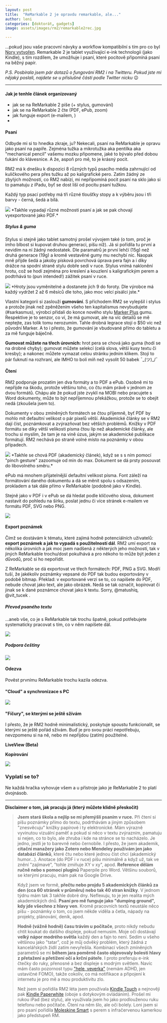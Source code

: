 ```yaml
---
layout: post
title:  "ReMarkable 2 je opravdu remarkable, ale..."
author: leni
categories: [doktorát, gadgets]
image: assets/images/rm2/remarkable2rec.jpg

---
```


...pokud jsou vaše pracovní návyky a workflow kompatibilní s tím pro co byl <a href="https://remarkable.com/">Nory vytvořen</a>. Remarkable 2 je tablet využívající e-ink technologii (jako Kindle), s tím rozdílem, že umožňuje i psaní, které pocitově připomíná psaní na běžný papír. 

*P.S. Posbírala jsem pár dotazů o fungování RM2 i na Twitteru. Pokud jste mi nějaký poslali, najdete se u příslušné části podle Twitter nicku* 😉

---

#### Jak je tenhle článek organizovaný
+ jak se na ReMarkable 2 píše (+ stylus, gumování)
+ jak se na ReMarkable 2 čte (PDF, ePub, zoom)
+ jak funguje export (e-mailem, )
+ 

#### Psaní
Odbyde mi si to hnedka zkraje, ju? Nekecali, psaní na ReMarkable je opravu jako psaní na papíře. Zejména tužka a mikrotužka aka pentilka aka "mechanical pencil" vašemu mozku připomene, jaké to bývalo před dobou ťukání do klávesnice. A že, aspoň pro mě, to je krásný pocit. 

RM2 má k dnešku k dispozici 8 různých typů psacího média zahrnující od kuličkového pera přes tužku až po kaligrafické pero. Zatím žádný ze zbylých možností, co RM2 nabízí, mi nepřipomíná pocit psaní na sklo jako si to pamatuju z iPadu, byť se dost liší od pocitu psaní tužkou.

Každý typ psací potřeby má tři různé tloušťky stopy a k výběru jsou i tři barvy - černá, šedá a bílá.

<img src="/assets/images/rm2/typeface.jpg">
*Takhle vypadají různé možnosti psaní a jak se pak chovají vyexportované jako PDF.*

##### Stylus & guma
Stylus si stejně jako tablet samotný prošel vývojem také (o tom, proč je imho blbost si kupovat druhou generaci, píšu níž). Já si pořídila tu první a nevidím na ní žádný nedostatek. Dle paramatrů je první lehčí (15g) než druhá generace (19g) a kromě vestavěné gumy mu nechybí nic. Naopak mně přijde šedá a jakoby písková povrchová úprava pera fajn a i díky drážce na spodní straně stylu dobře sedí v ruce. Stylus vnímá naklonění hrotu, což se hodí zejména pro kreslení a kouzlení s kaligrafickým perem a podtrhává to (pun intended!) zážitek psaní v ruce.

<img src="/assets/images/rm2/points.jpg">
*Hroty jsou vyměnitelné a dostanete jich 9 do foroty. Dle výrobce má každý vydržet 2 až 6 měsíců dle toho, jako moc velcí pisálci jste.* 

Vlastní kategorii si zaslouží **gumování**. S příchodem RM2 se vylepšil i stylus a protože jinak než zpěněžením všeho ten kapitalismus nevybudujete (#sarkasmus), výrobci přidali do konce nového stylu <a href="https://remarkable.com/store/configure?step=marker">Marker Plus</a> gumu. Respektive je to senzor, co ví, že má gumovat, ale na víc detailů se mě neptejte, zas tolik tomu nerozumím. Tahle drobná legrace stojí o $50 víc než původní Marker. A to i přesto, že gumování je vbudované přímo do tabletu a za mě funguje báječně.

**Gumovat můžete na třech úrovních:** hrot pera se chová jako guma (hodí se na drobné chyby); gumovat můžete selekcí (celá slova, větší kusy textu či kresby); a nakonec můžete vymazat celou stránku jedním klikem. Stojí to pár ťuknutí na rozhraní, ale IMHO to bolí míň než vysolit 50 babek ¯\_(ツ)_/¯

#### Čtení
RM2 podporuje prozatím jen dva formáty a to PDF a ePub. Osobně mi to nepřijde na škodu, protože většinu toho, co čtu mám právě v jednom ze dvou formátů. Chápu ale že pokud jste zvyklí na MOBI nebo pracujete s Word dokumenty, může to být nepříjemnou překážkou, protože se to obejít nedá (zkoušela jsem to).

Dokumenty v obou zmíněných formátech se čtou příjemně, byť PDF by mohlo mít defaultní velikost o pár pixelů větší. Akademické články se v RM2 dají číst, poznámkovat a zvýrazňovat bez větších problémů. Knížky v PDF formátu se díky větší velikosti písma čtou líp než akademické články, ale trochu si myslím, že tam je na vině úzus, jakým se akademické publikace formátují. RM2 nechává po straně volné místo na poznámky v obou případech.

<img src="/assets/images/rm2/pdfvelikost.jpeg">
*Takhle se chová PDF (akademický článek), když se s s ním pomocí "pinch gesture" zazoomuje od min do max. Dokument se dá prsty posouvat do libovolného směru.*

ePub má mnohem přijatelnější defaultní velikost písma. Font záleží na formátování daného dokumentu a dá se měnit spolu s odsazením, prokladem a tak dále přímo v ReMarkable (podobně jako v Kindle).

Stejně jako v PDF i v ePub se dá hledat podle klíčového slova, dokument nastavit do pohledu na šírku, poslat jednu či více stránek e-mailem ve formátu PDF, SVG nebo PNG. 

<img src="/assets/images/rm2/epuball.jpeg">

#### Export poznámek

Čímž se dostávám k tématu, které zajímá hodně potenciálních uživatelů: **export poznámek a jak to vypadá s použitelností dál**. RM2 umí export na několika úrovních a jak moc jsem nadšená z některých jeho možností, tak v jiných ReMarkable trochu/dost pokulhává a pro někoho to může být jeden z důvodů, proč si ho nepořídit.

Z ReMarkable se dá exportovat ve třech formátech: PDF, PNG a SVG. Modří tuší, že jakékoliv poznámky vepsané do PDF tak budou exportovány v podobě bitmap. Překlad: v exportované verzi se to, co napíšete do PDF, nebude chovat jako text, ale jako obrázek. Nedá se tak označit,  kopírovat či jinak se k dané poznámce chovat jako k textu. Sorry, @matushiq, @vit_tucek .

##### Převod psaného textu

...aneb vše, co je s ReMarkable tak trochu špatně, pokud potřebujete systematicky pracovat s tím, co v něm napíšete dál.


<img src="/assets/images/rm2/download.PNG">

##### Podpora češtiny

<img src="/assets/images/rm2/prepsanytext.jpeg">

#### Odezva
Pověst prvnímu ReMarkable trochu kazila odezva. 

#### "Cloud" a synchronizace s PC

<img src="/assets/images/rm2/cloud.jpg">

#### "Fíčury", se kterými se ještě sžívám

I přesto, že je RM2 hodně minimalistický, poskytuje spoustu funkcionalit, se kterými se ještě pořád sžívám. Buď je pro svou práci nepotřebuju, nevzpomenu si na ně, nebo mi nepřijdou (zatím) použitelné.

**LiveView (Beta)**

**Kopírování**




<img src="/assets/images/rm2/poznamka.jpeg">

### Vyplatí se to?
Ne každá hračka vyhovuje všem a u přístroje jako je ReMarkable 2 to platí dvojnásob.

---
**Disclaimer o tom, jak pracuju já (který můžete klidně přeskočit)**
>**Jsem stará škola a nejlíp se mi přemýšlí psaním v ruce.** Při čtení si píšu poznámky přímo do textu, podrthávám a jiným způsobem "znesvěcuju" knížky papírové i ty elektronické. Mám výrazně vyvinutou vizuální paměť a pokud si něco v textu zvýrazním, pamatuju si nejen, co to bylo, ale zhruba i kde na stránce se to nacházelo. Je jedno, jestli je to barevně nebo černobíle. I přesto, že jsem akademik, **citační manažery jako Zotero nebo Mendeley používám jen jako databázi článků**, které čtu nebo které jednou číst chci (akademický humor...). Anotace (do PDF i v ruce) píšu minimálně a když už, tak ve znění "zajímavé", "tohle zmiňuje XY v xy", apod. **Reference dělám ručně nebo s pomocí pluginů** Paperpile pro Word. Většinu souborů, se kterými pracuju, mám pak na Google Drive. 
>
>Když jsem ve formě, **přečtu nebo projdu 5 akademických článků za den (cca 60 stránek v průměru) nebo tak 40 stran knížky**. V jednom týdnu mám tak 3 takhle dobré dny. Neflexuju, to je jen realita mých akademických dnů. **Psaní pro mě funguje jako "dumping ground", kdy jde všechno z hlavy ven**. Kromě pracovních textů neustále něco píšu - poznámky o tom, co jsem někde viděla a četla, nápady na projekty, plánování, deník, apod. 
>
>**Hodně (vážně hodně) času trávím u počítače**, proto nikdy nebudu chtít koukat do dalšího displeje, pokud nemusím. Moje oči dostávají **velký nápor modrého světla** každý den a fajn to není. Sedím u všeho většinou jako "tatar", což je můj odvěký problém, který žádná z kancelářských židlí zatím nevyřešila. Kombinací všech zmíněných parametrů se mi **během jara poměrně často objevovaly bolesti hlavy z přetažení a přetížení očí a krční páteře**. I proto preferuju e-ink čtečky do ruky, přenosné a bez displeje s modrým světlem. Navíc mám často pozornost typu <a href="https://www.youtube.com/watch?v=Faa2dHJNFqQ">"hele, veverka"</a> (nemám ADHD, jen ustavičné FOMO), takže cokoliv, co má notifikace a připojení k internetu je pro mě a mou produktivitu zlo.
>
>Než jsem si pořídila RM2 léta jsem používala <a href="https://www.amazon.com/Kindle-Touch-e-Reader-Touch-Screen-Wi-Fi-Special-Offers/dp/B005890G8Y">Kindle Touch</a> a nejnověji pak <a href="https://www.amazon.com/All-new-Kindle-Paperwhite-Waterproof-Storage/dp/B07CXG6C9W">Kindle Paperwhite</a> (oboje s dotykovým ovládáním). Prošel mi rukou iPad (bez stylu), ale využívala jsem ho jako prodlouženou ruku telefonu nebo počítače. Čtení na něm šlo, ale oči bolely. Loni jsem si pro psaní pořídila <a href="https://www.moleskine.com/en-us/shop/moleskine-smart/">Moleskine Smart</a> s perem s infračervenou kamerkou jako předstupeň RM.
